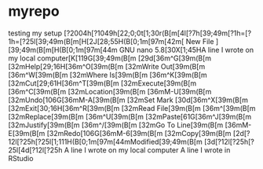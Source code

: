 
# myrepo
testing my setup
[?2004h[?1049h[22;0;0t[1;30r(B[m[4l[?7h[39;49m[?1h=[?1h=[?25l[39;49m(B[m[H[2J[28;55H(B[0;1m[97m[42m[ New File ][39;49m(B[m[H(B[0;1m[97m[44m  GNU nano 5.8[30X[1;45HA line I wrote on my local computer[K[119G[39;49m(B[m
[29d[36m^G[39m(B[m [32mHelp[29;16H[36m^O[39m(B[m [32mWrite Out[39m(B[m   [36m^W[39m(B[m [32mWhere Is[39m(B[m    [36m^K[39m(B[m [32mCut[29;61H[36m^T[39m(B[m [32mExecute[39m(B[m     [36m^C[39m(B[m [32mLocation[39m(B[m    [36mM-U[39m(B[m [32mUndo[106G[36mM-A[39m(B[m [32mSet Mark
[30d[36m^X[39m(B[m [32mExit[30;16H[36m^R[39m(B[m [32mRead File[39m(B[m   [36m^\[39m(B[m [32mReplace[39m(B[m     [36m^U[39m(B[m [32mPaste[61G[36m^J[39m(B[m [32mJustify[39m(B[m     [36m^/[39m(B[m [32mGo To Line[39m(B[m  [36mM-E[39m(B[m [32mRedo[106G[36mM-6[39m(B[m [32mCopy[39m(B[m
[2d[?12l[?25h[?25l[1;111H(B[0;1m[97m[44mModified[39;49m(B[m
[3d[?12l[?25h[?25l[4d[?12l[?25h
A line I wrote on my local computer
A line I wrote in RStudio